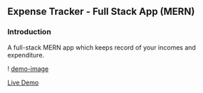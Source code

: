 ## Expense Tracker - Full Stack App (MERN)

### Introduction
A full-stack MERN app which keeps record of your incomes and expenditure.

! [demo-image](https://github.com/skamranahmed/expense-tracker-full-stack-mern/blob/main/demo.png)

[Live Demo](https://fierce-shore-35114.herokuapp.com/)
